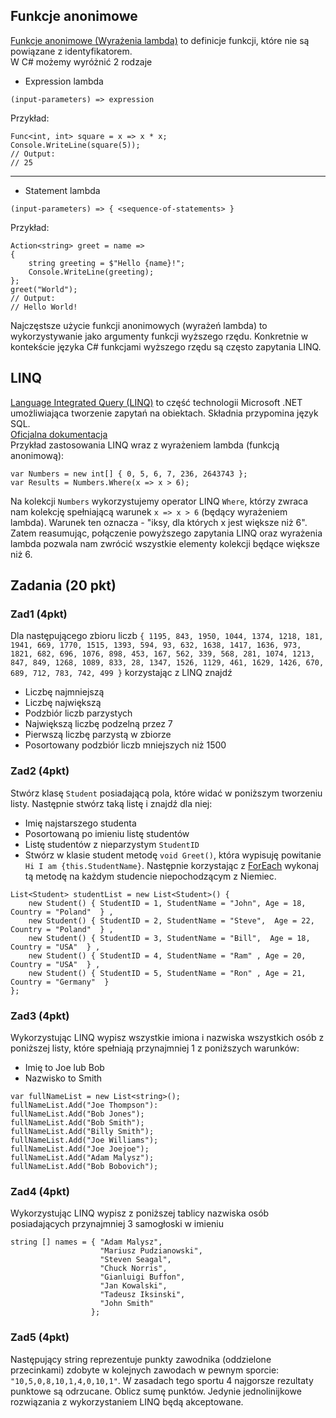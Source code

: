 ## Funkcje anonimowe
[Funkcje anonimowe (Wyrażenia lambda)](https://pl.wikipedia.org/wiki/Funkcja_anonimowa) to definicje funkcji, które nie są powiązane z identyfikatorem.  
W C# możemy wyróżnić 2 rodzaje  
* Expression lambda
```
(input-parameters) => expression
```
Przykład:
```
Func<int, int> square = x => x * x;
Console.WriteLine(square(5));
// Output:
// 25
```
***
* Statement lambda
```
(input-parameters) => { <sequence-of-statements> }
```
Przykład:
```
Action<string> greet = name => 
{ 
    string greeting = $"Hello {name}!";
    Console.WriteLine(greeting);
};
greet("World");
// Output:
// Hello World!
```
Najczęstsze użycie funkcji anonimowych (wyrażeń lambda) to wykorzystywanie jako argumenty funkcji wyższego rzędu. Konkretnie w kontekście języka C# funkcjami wyższego rzędu są często zapytania LINQ.
## LINQ
[Language Integrated Query (LINQ)](https://pl.wikipedia.org/wiki/LINQ) to część technologii Microsoft .NET umożliwiająca tworzenie zapytań na obiektach. Składnia przypomina język SQL.  
[Oficjalna dokumentacja](https://docs.microsoft.com/en-us/dotnet/csharp/programming-guide/concepts/linq/)  
Przykład zastosowania LINQ wraz z wyrażeniem lambda (funkcją anonimową):
```
var Numbers = new int[] { 0, 5, 6, 7, 236, 2643743 };
var Results = Numbers.Where(x => x > 6);
```
Na kolekcji ``Numbers`` wykorzystujemy operator LINQ ``Where``, którzy zwraca nam kolekcję spełniającą warunek ``x => x > 6`` (będący wyrażeniem lambda). Warunek ten oznacza - "iksy, dla których x jest większe niż 6".
Zatem reasumując, połączenie powyższego zapytania LINQ oraz wyrażenia lambda pozwala nam zwrócić wszystkie elementy kolekcji będące większe niż 6.

## Zadania (20 pkt)
### Zad1 (4pkt)
Dla następującego zbioru liczb ``{ 1195, 843, 1950, 1044, 1374, 1218, 181, 1941, 669, 1770, 1515, 1393, 594, 93, 632, 1638, 1417, 1636, 973, 1821, 682, 696, 1076, 898, 453, 167, 562, 339, 568, 281, 1074, 1213, 847, 849, 1268, 1089, 833, 28, 1347, 1526, 1129, 461, 1629, 1426, 670, 689, 712, 783, 742, 499 }``
korzystając z LINQ znajdź
* Liczbę najmniejszą
* Liczbę największą
* Podzbiór liczb parzystych
* Największą liczbę podzelną przez 7
* Pierwszą liczbę parzystą w zbiorze
* Posortowany podzbiór liczb mniejszych niż 1500
### Zad2 (4pkt)
Stwórz klasę ``Student`` posiadającą pola, które widać w poniższym tworzeniu listy. Następnie stwórz taką listę i znajdź dla niej:
* Imię najstarszego studenta
* Posortowaną po imieniu listę studentów
* Listę studentów z nieparzystym ``StudentID``
* Stwórz w klasie student metodę ``void Greet()``, która wypisuję powitanie ``Hi I am {this.StudentName}``.
Następnie korzystając z [ForEach](https://docs.microsoft.com/en-us/dotnet/api/system.collections.generic.list-1.foreach?view=netframework-4.8) wykonaj tą metodę na każdym studencie niepochodzącym z Niemiec.
```
List<Student> studentList = new List<Student>() { 
    new Student() { StudentID = 1, StudentName = "John", Age = 18, Country = "Poland"  } ,
    new Student() { StudentID = 2, StudentName = "Steve",  Age = 22, Country = "Poland"  } ,
    new Student() { StudentID = 3, StudentName = "Bill",  Age = 18, Country = "USA"  } ,
    new Student() { StudentID = 4, StudentName = "Ram" , Age = 20, Country = "USA"  } ,
    new Student() { StudentID = 5, StudentName = "Ron" , Age = 21, Country = "Germany"  } 
};
```
### Zad3 (4pkt)
Wykorzystując LINQ wypisz wszystkie imiona i nazwiska wszystkich osób z poniższej listy, które spełniają przynajmniej 1 z poniższych warunków:
* Imię to Joe lub Bob
* Nazwisko to Smith
```
var fullNameList = new List<string>();
fullNameList.Add("Joe Thompson"):
fullNameList.Add("Bob Jones");
fullNameList.Add("Bob Smith");
fullNameList.Add("Billy Smith");
fullNameList.Add("Joe Williams");
fullNameList.Add("Joe Joejoe");
fullNameList.Add("Adam Malysz");
fullNameList.Add("Bob Bobovich");
```
### Zad4 (4pkt)
Wykorzystując LINQ wypisz z poniższej tablicy nazwiska osób posiadających przynajmniej 3 samogłoski w imieniu
```
string [] names = { "Adam Malysz",  
                    "Mariusz Pudzianowski",  
                    "Steven Seagal",  
                    "Chuck Norris",  
                    "Gianluigi Buffon",  
                    "Jan Kowalski",  
                    "Tadeusz Iksinski",  
                    "John Smith"  
                  };              
```
### Zad5 (4pkt)
Następujący string reprezentuje punkty zawodnika (oddzielone przecinkami) zdobyte w kolejnych zawodach w pewnym sporcie: ``"10,5,0,8,10,1,4,0,10,1"``.
W zasadach tego sportu 4 najgorsze rezultaty punktowe są odrzucane. Oblicz sumę punktów. Jedynie jednolinijkowe rozwiązania z wykorzystaniem LINQ będą akceptowane.